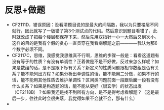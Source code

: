 # 反思+做题

- CF2111D，错误原因：没看清题目说的是最大的间隔数，我以为只要楼层不同就行，因此就写了一版错了第3个测试点的代码。然后意识到题目看错了，此时就改成了把每个楼层都保存下来，然后先用双指针一小一大然后又到次小，这样的目的是我有个假的贪心一直贯穿在我看病解题之前————我认为那6个数字必须不同。
- CF2117C，思维，我感觉我思维真不行啊，思维的步骤一般是：看看这道题有没有等于的性质？有没有单调性？正着做是不是不好做，反过来怎么样呢？如果是数组的话，是不是跟下标有关系？新定义的性质问题跟相邻数组是否有关系？能不能列出方程？如果分析出单调性的话，能不能用二分做，如果不行的话，能不能用其他性质去维护单调性？区间类问题前面一段跟后面一段有没有什么关系？如果是构造题的话，能不能从更好（很玄学）的状态出发（CF2118B）？如果我还是找不到所有方向，是不是得考虑看解题？（这是最后一步，往往此时会很失落，我觉得如果不会就不会，那有什么）
- 